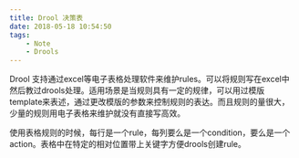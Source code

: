 ```yaml
---
title: Drool 决策表
date: 2018-05-18 10:54:50
tags:
	- Note
	- Drools
---
```

Drool 支持通过excel等电子表格处理软件来维护rules。可以将规则写在excel中然后教过drools处理。适用场景是当规则具有一定的规律，可以用过模版template来表述，通过更改模版的参数来控制规则的表达。而且规则的量很大，少量的规则用电子表格来维护就没有直接写高效。

使用表格规则的时候，每行是一个rule，每列要么是一个condition，要么是一个action。表格中在特定的相对位置带上关键字方便drools创建rule。

